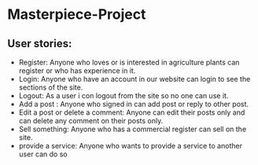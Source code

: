 # Masterpiece-Project

## User stories:
- Register:
Anyone who loves or is interested in agriculture plants can register or who has experience in it.
- Login:
Anyone who have an account in our website can login to see the sections of the site.
- Logout:
As a user i con logout from the site so no one can use it. 
- Add a post :
Anyone who signed in can add post or reply to other post.
- Edit a post or delete a comment:
Anyone can edit their posts only and can delete any comment on their posts only.
- Sell something:
Anyone who has a commercial register can sell on the site.
- provide a service: 
Anyone who wants to provide a service to another user can do so

